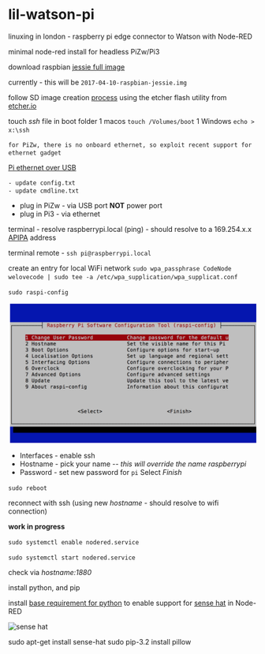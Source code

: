 # lil-watson-pi
linuxing in london - raspberry pi edge connector to Watson with Node-RED

minimal node-red install for headless PiZw/Pi3

download raspbian [jessie full image](https://downloads.raspberrypi.org/raspbian_latest)

currently - this will be `2017-04-10-raspbian-jessie.img`

follow SD image creation [process](https://www.raspberrypi.org/documentation/installation/installing-images/README.md) using the etcher flash utility from [etcher.io](https://etcher.io/)

touch *ssh* file in boot folder 
1 macos `touch /Volumes/boot`
1 Windows `echo > x:\ssh`

```
for PiZw, there is no onboard ethernet, so exploit recent support for ethernet gadget
```
[Pi ethernet over USB](http://www.circuitbasics.com/raspberry-pi-zero-ethernet-gadget/)
```
- update config.txt
- update cmdline.txt
```

+ plug in PiZw - via USB port **NOT** power port
+ plug in Pi3 - via ethernet

terminal - resolve raspberrypi.local (ping) - should resolve to a 169.254.x.x [APIPA](http://www.webopedia.com/TERM/A/APIPA.html) address

terminal remote - `ssh pi@raspberrypi.local`

create an entry for local WiFi network
`sudo wpa_passphrase CodeNode welovecode | sudo tee -a /etc/wpa_supplication/wpa_supplicat.conf`

`sudo raspi-config` 

![raspi-config](/images/raspi-config-menu.png)

- Interfaces - enable ssh
- Hostname - pick your name -- *this will override the name raspberrypi*
- Password - set new password for `pi`
Select *Finish*

`sudo reboot`

reconnect with ssh (using new *hostname* - should resolve to wifi connection)

**work in progress**

`sudo systemctl enable nodered.service`

`sudo systemctl start nodered.service`

check via *hostname:1880*

install python, and pip

install [base requirement for python](https://www.raspberrypi.org/documentation/linux/software/python.md) to enable support for [sense hat](https://www.raspberrypi.org/products/sense-hat/)  in Node-RED

![sense hat](https://www.raspberrypi.org/app/uploads/2016/02/Sense-HAT-web.jpg)

sudo apt-get install sense-hat
sudo pip-3.2 install pillow




